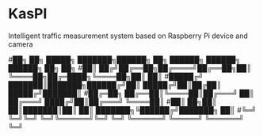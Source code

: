 # KasPI
Intelligent traffic measurement system based on Raspberry Pi device and camera


#██╗  ██╗ █████╗ ███████╗██████╗ ██╗                    ██████╗  ██████╗ ██████╗ ██╗  ██╗
#██║ ██╔╝██╔══██╗██╔════╝██╔══██╗██║                    ╚════██╗██╔═████╗╚════██╗██║  ██║
#█████╔╝ ███████║███████╗██████╔╝██║                     █████╔╝██║██╔██║ █████╔╝███████║
#██╔═██╗ ██╔══██║╚════██║██╔═══╝ ██║                    ██╔═══╝ ████╔╝██║██╔═══╝ ╚════██║
#██║  ██╗██║  ██║███████║██║     ██║                    ███████╗╚██████╔╝███████╗     ██║
#╚═╝  ╚═╝╚═╝  ╚═╝╚══════╝╚═╝     ╚═╝                    ╚══════╝ ╚═════╝ ╚══════╝     ╚═╝

